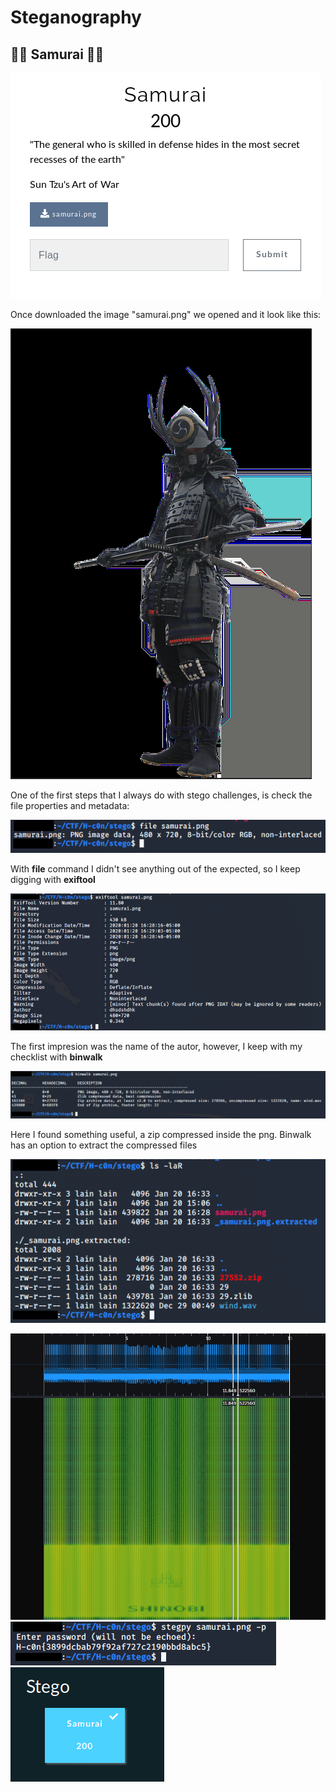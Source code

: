 # Steganography

## 🐱‍👤 Samurai 🐱‍👤

![Screenshot](https://raw.githubusercontent.com/Gh05t1nTh3SSH/Write-ups/master/CTF/H-c0n%202020/Images/Samurai/samurai_title.png)

Once downloaded the image "samurai.png" we opened and it look like this:

![Screenshot](https://github.com/Gh05t1nTh3SSH/Write-ups/blob/master/CTF/H-c0n%202020/Images/Samurai/samu.png)

One of the first steps that I always do with stego challenges, is check the file properties and metadata:

![Screenshot](https://raw.githubusercontent.com/Gh05t1nTh3SSH/Write-ups/master/CTF/H-c0n%202020/Images/Samurai/filesamu.png)

With **file** command I didn't see anything out of the expected, so I keep digging with **exiftool**

![Screenshot](https://raw.githubusercontent.com/Gh05t1nTh3SSH/Write-ups/master/CTF/H-c0n%202020/Images/Samurai/exiftool.png)

The first impresion was the name of the autor, however, I keep with my checklist with **binwalk**

![Screenshot](https://raw.githubusercontent.com/Gh05t1nTh3SSH/Write-ups/master/CTF/H-c0n%202020/Images/Samurai/binwalk.png)

Here I found something useful, a zip compressed inside the png. Binwalk has an option to extract the compressed files

![Screenshot](https://github.com/Gh05t1nTh3SSH/Write-ups/blob/master/CTF/H-c0n%202020/Images/Samurai/listextract.png)


![Screenshot](https://raw.githubusercontent.com/Gh05t1nTh3SSH/Write-ups/master/CTF/H-c0n%202020/Images/Samurai/spectro.png)
![Screenshot](https://raw.githubusercontent.com/Gh05t1nTh3SSH/Write-ups/master/CTF/H-c0n%202020/Images/Samurai/stegpy.png)
![Screenshot](https://raw.githubusercontent.com/Gh05t1nTh3SSH/Write-ups/master/CTF/H-c0n%202020/Images/Samurai/complete.png)
